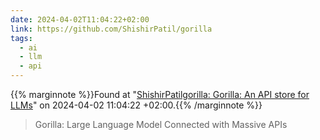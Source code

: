 ```yaml
---
date: 2024-04-02T11:04:22+02:00
link: https://github.com/ShishirPatil/gorilla
tags:
  - ai
  - llm
  - api
---
```

{{% marginnote %}}Found at "[ShishirPatilgorilla: Gorilla: An API store for LLMs](https://web.archive.org/web/20240402110422/https://github.com/ShishirPatil/gorilla)" on 2024-04-02 11:04:22 +02:00.{{% /marginnote %}}

> Gorilla: Large Language Model Connected with Massive APIs